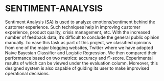 # SENTIMENT-ANALYSIS

Sentiment Analysis (SA) is used to analyze emotions/sentiment behind the customer experience. Such
techniques help in improving customer experience, product quality, crisis management, etc. With the
increased number of feedback data, it’s difficult to conclude the general public opinion manually. To ease
this task as part of this project, we classified opinions from one of the major blogging websites, Twitter
where we have adopted Naive Bayesian Classifier and Logistic Regression. We then compared their
performance based on two metrics: accuracy and f1-score. Experimental results of which can be viewed
under the evaluation column. Moreover, this designed system is also capable of guiding its user to make
improvised operational decisions.
